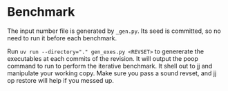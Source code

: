 # Benchmark

The input number file is generated by `_gen.py`.
Its seed is committed, so no need to run it before each benchmark.

Run `uv run --directory="." gen_exes.py <REVSET>` to genererate the executables at each commits of the revision.
It will output the poop command to run to perform the iterative benchmark.
It shell out to jj and manipulate your working copy.
Make sure you pass a sound revset, and jj op restore will help if you messed up.
